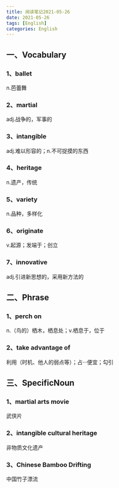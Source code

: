 ```yaml
---
title: 阅读笔记2021-05-26
date: 2021-05-26
tags: [English]
categories: English
---
```


## 一、Vocabulary

### 1、ballet

n.芭蕾舞

### 2、martial

adj.战争的，军事的

### 3、intangible

adj.难以形容的；n.不可捉摸的东西

### 4、heritage

n.遗产，传统

### 5、variety

n.品种，多样化

### 6、originate

v.起源；发端于；创立

### 7、innovative

adj.引进新思想的，采用新方法的



## 二、Phrase

### 1、perch on

n.（鸟的）栖木，栖息处；v.栖息于，位于

###  2、take advantage of

利用（时机、他人的弱点等）；占···便宜；勾引



## 三、SpecificNoun

### 1、martial arts movie

武侠片

### 2、intangible cultural heritage

非物质文化遗产

### 3、Chinese Bamboo Drifting

中国竹子漂流